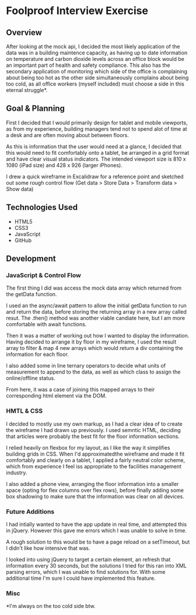# Foolproof Interview Exercise

## Overview

After looking at the mock api, I decided the most likely application of the data was in a building maintence capacity, as having up to date information on temperature and carbon dioxide levels across an office block would be an important part of health and safety compliance. This also has the secondary application of monitoring which side of the office is complaining about being too hot as the other side simultaneously complains about being too cold, as all office workers (myself included) must choose a side in this eternal struggle*.

## Goal & Planning

First I decided that I would primarily design  for tablet and mobile viewports, as from my experience, building managers tend not to spend alot of time at a desk and are often moving about between floors.  

As this is information that the user would need at a glance, I decided that this would need to fit comfortably onto a tablet, be arranged in a grid format and have clear visual status indicators. The intended viewport size is 810 x 1080 (iPad size) and 428 x 926 (larger iPhones).

I drew a quick wireframe in Excalidraw for a reference point and sketched out some rough control flow (Get data > Store Data > Transform data > Show data)

## Technologies Used
* HTML5
* CSS3
* JavaScript
* GitHub

## Development

### JavaScript & Control Flow
 The first thing I did was access the mock data array which returned from the getData function.

 I used an the async/await pattern to allow the initial getData function to run and return the data, before storing the returning array in a new array called resut. The .then() method was another viable candiate here, but I am more comfortable with await functions.

 Then it was a matter of working out how I wanted to display the information. Having decided to arrange it by floor in my wireframe, I used the result array to filter & map 4 new arrays which would return a div containing the information for each floor. 

 I also added some in line ternary operators to decide what units of measurement to append to the data, as well as which class to assign the online/offline status.

 From here, it was a case of joining this mapped arrays to their corresponding html element via the DOM.

 ### HMTL & CSS

I decided to mostly use my own markup, as I had a clear idea of to create the wireframe I had drawn up previously. I used semntic HTML, deciding that articles were probably the best fit for the floor information sections.

 I relied heavily on flexbox for my layout, as I like the way it simplifies building grids in CSS. When I'd approximatedthe wireframe and made it fit comfortably and clearly on a tablet, I applied a fairly neutral color scheme, which from experience I feel iss appropriate to the facilities management industry.

 I also added a phone view, arranging the floor information into a smaller space (opting for flex columns over flex rows), before finally adding some box shadowing to make sure that the information was clear on all devices.

 ### Future Additions
I had intially wanted to have the app update in real time, and attempted this in jQuery. However this gave me errors which I was unable to solve in time. 

A rough solution to this would be to have a page reload on a setTimeout, but I didn't like how intensive that was.

I looked into using jQuery to target a certain element, an refresh that information every 30 seconds, but the solutions I tried for this ran into XML parsing errors, which I was unable to find solutions for. With some additional time I'm sure I could have implemented this feature.

### Misc

*I'm always on the too cold side btw.

